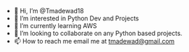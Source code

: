 - 👋 Hi, I’m @Tmadewad18 
- 👀 I’m interested in Python Dev and Projects  
- 🌱 I’m currently learning AWS 
- 💞️ I’m looking to collaborate on any Python based projects.
- 📫 How to reach me email me at tmadewad@gmail.com

<!---
Tmadewad18/Tmadewad18 is a ✨ special ✨ repository because its `README.md` (this file) appears on your GitHub profile.
You can click the Preview link to take a look at your changes.
--->
